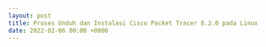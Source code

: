 ```yaml
---
layout: post
title: Proses Unduh dan Instalasi Cisco Packet Tracer 8.2.0 pada Linux
date: 2022-02-06 00:00 +0000
---
```


